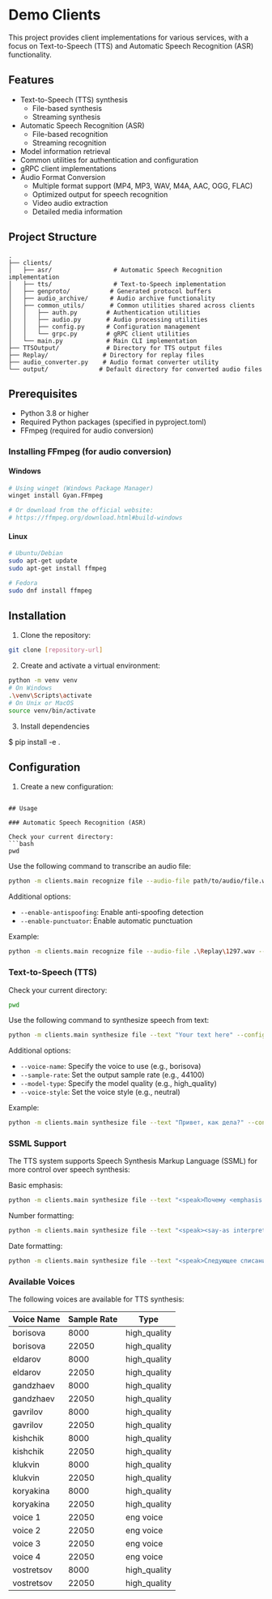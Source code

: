 # Demo Clients

This project provides client implementations for various services, with a focus on Text-to-Speech (TTS) and Automatic Speech Recognition (ASR) functionality.

## Features

- Text-to-Speech (TTS) synthesis
  - File-based synthesis
  - Streaming synthesis
- Automatic Speech Recognition (ASR)
  - File-based recognition
  - Streaming recognition
- Model information retrieval
- Common utilities for authentication and configuration
- gRPC client implementations
- Audio Format Conversion
  - Multiple format support (MP4, MP3, WAV, M4A, AAC, OGG, FLAC)
  - Optimized output for speech recognition
  - Video audio extraction
  - Detailed media information

## Project Structure

```
.
├── clients/
│   ├── asr/                 # Automatic Speech Recognition implementation
│   ├── tts/                 # Text-to-Speech implementation
│   ├── genproto/           # Generated protocol buffers
│   ├── audio_archive/      # Audio archive functionality
│   ├── common_utils/       # Common utilities shared across clients
│   │   ├── auth.py        # Authentication utilities
│   │   ├── audio.py       # Audio processing utilities
│   │   ├── config.py      # Configuration management
│   │   └── grpc.py        # gRPC client utilities
│   └── main.py            # Main CLI implementation
├── TTSOutput/             # Directory for TTS output files
├── Replay/               # Directory for replay files
├── audio_converter.py    # Audio format converter utility
└── output/              # Default directory for converted audio files
```

## Prerequisites

- Python 3.8 or higher
- Required Python packages (specified in pyproject.toml)
- FFmpeg (required for audio conversion)

### Installing FFmpeg (for audio conversion)

#### Windows
```bash
# Using winget (Windows Package Manager)
winget install Gyan.FFmpeg

# Or download from the official website:
# https://ffmpeg.org/download.html#build-windows
```

#### Linux
```bash
# Ubuntu/Debian
sudo apt-get update
sudo apt-get install ffmpeg

# Fedora
sudo dnf install ffmpeg
```

## Installation

1. Clone the repository:
```bash
git clone [repository-url]
```

2. Create and activate a virtual environment:
```bash
python -m venv venv
# On Windows
.\venv\Scripts\activate
# On Unix or MacOS
source venv/bin/activate
```

3. Install dependencies

$ pip install -e .

## Configuration

1. Create a new configuration:
```

## Usage

### Automatic Speech Recognition (ASR)

Check your current directory:
```bash
pwd
```

Use the following command to transcribe an audio file:
```bash
python -m clients.main recognize file --audio-file path/to/audio/file.wav --config config.ini
```

Additional options:
- `--enable-antispoofing`: Enable anti-spoofing detection
- `--enable-punctuator`: Enable automatic punctuation

Example:
```bash
python -m clients.main recognize file --audio-file .\Replay\1297.wav --config config.ini --enable-antispoofing --enable-punctuator
```

### Text-to-Speech (TTS)

Check your current directory:
```bash
pwd
```

Use the following command to synthesize speech from text:
```bash
python -m clients.main synthesize file --text "Your text here" --config config.ini --save-to output.wav
```

Additional options:
- `--voice-name`: Specify the voice to use (e.g., borisova)
- `--sample-rate`: Set the output sample rate (e.g., 44100)
- `--model-type`: Specify the model quality (e.g., high_quality)
- `--voice-style`: Set the voice style (e.g., neutral)

Example:
```bash
python -m clients.main synthesize file --text "Привет, как дела?" --config config.ini --voice-name borisova --save-to output.wav --sample-rate 44100 --model-type high_quality --voice-style neutral
```

### SSML Support

The TTS system supports Speech Synthesis Markup Language (SSML) for more control over speech synthesis:

Basic emphasis:
```bash
python -m clients.main synthesize file --text "<speak>Почему <emphasis strength='strong'>они</emphasis> не согласны?</speak>" --config config.ini --save-to output.wav
```

Number formatting:
```bash
python -m clients.main synthesize file --text "<speak><say-as interpret-as='cardinal' format='feminine_nominative'>1</say-as> ложка</speak>" --config config.ini --save-to output.wav
```

Date formatting:
```bash
python -m clients.main synthesize file --text "<speak>Следующее списание произойдёт <say-as interpret-as='date' format='genitive' detail='d.m'>21.12</say-as>.</speak>" --config config.ini --save-to output.wav
```

### Available Voices

The following voices are available for TTS synthesis:

| Voice Name  | Sample Rate | Type         |
|-------------|-------------|--------------|
| borisova    | 8000        | high_quality |
| borisova    | 22050       | high_quality |
| eldarov     | 8000        | high_quality |
| eldarov     | 22050       | high_quality |
| gandzhaev   | 8000        | high_quality |
| gandzhaev   | 22050       | high_quality |
| gavrilov    | 8000        | high_quality |
| gavrilov    | 22050       | high_quality |
| kishchik    | 8000        | high_quality |
| kishchik    | 22050       | high_quality |
| klukvin     | 8000        | high_quality |
| klukvin     | 22050       | high_quality |
| koryakina   | 8000        | high_quality |
| koryakina   | 22050       | high_quality |
| voice 1     | 22050       | eng voice    |
| voice 2     | 22050       | eng voice    |
| voice 3     | 22050       | eng voice    |
| voice 4     | 22050       | eng voice    |
| vostretsov  | 8000        | high_quality |
| vostretsov  | 22050       | high_quality |